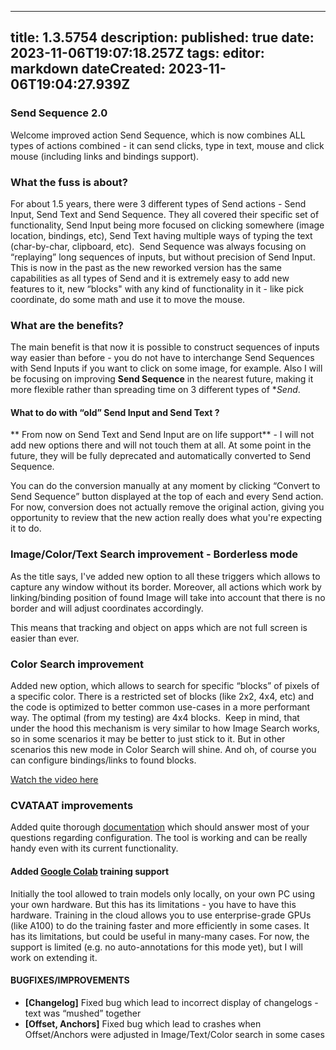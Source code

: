 
---
title: 1.3.5754
description: 
published: true
date: 2023-11-06T19:07:18.257Z
tags: 
editor: markdown
dateCreated: 2023-11-06T19:04:27.939Z
---		
		
### Send Sequence 2.0
Welcome improved action Send Sequence, which is now combines ALL types of actions combined - it can send clicks, type in text, mouse and click mouse (including links and bindings support).

### What the fuss is about?
For about 1.5 years, there were 3 different types of Send actions - Send Input, Send Text and Send Sequence. They all covered their specific set of functionality, Send Input being more focused on clicking somewhere (image location, bindings, etc), Send Text having multiple ways of typing the text (char-by-char, clipboard, etc).  Send Sequence was always focusing on “replaying” long sequences of inputs, but without precision of Send Input. This is now in the past as the new reworked version has the same capabilities as all types of Send and it is extremely easy to add new features to it, new “blocks" with any kind of functionality in it - like pick coordinate, do some math and use it to move the mouse.

### What are the benefits?
The main benefit is that now it is possible to construct sequences of inputs way easier than before - you do not have to interchange Send Sequences with Send Inputs if you want to click on some image, for example. Also I will be focusing on improving **Send Sequence** in the nearest future, making it more flexible rather than spreading time on 3 different types of **Send*. 

#### What to do with “old” Send Input and Send Text ?
** From now on Send Text and Send Input are on life support** - I will not add new options there and will not touch them at all. At some point in the future, they will be fully deprecated and automatically converted to Send Sequence. 

You can do the conversion manually at any moment by clicking “Convert to Send Sequence” button displayed at the top of each and every Send action. For now, conversion does not actually remove the original action, giving you opportunity to review that the new action really does what you're expecting it to do.

### Image/Color/Text Search improvement - Borderless mode
As the title says, I've added new option to all these triggers which allows to capture any window without its border. Moreover, all actions which work by linking/binding position of found Image will take into account that there is no border and will adjust coordinates accordingly. 

This means that tracking and object on apps which are not full screen is easier than ever.

### Color Search improvement
Added new option, which allows to search for specific “blocks” of pixels of a specific color. There is a restricted set of blocks (like 2x2, 4x4, etc) and the code is optimized to better common use-cases in a more performant way. The optimal (from my testing) are 4x4 blocks. 
Keep in mind, that under the hood this mechanism is very similar to how Image Search works, so in some scenarios it may be better to just stick to it. But in other scenarios this new mode in Color Search will shine. And oh, of course you can configure bindings/links to found blocks.

[Watch the video here](https://www.youtube.com/watch?v=IawwRfoipm8)

### CVATAAT improvements
Added quite thorough [documentation](https://wiki.eyeauras.net/en/CVATAAT/getting-started) which should answer most of your questions regarding configuration. The tool is working and can be really handy even with its current functionality. 

#### Added [Google Colab](https://colab.research.google.com/) training support
Initially the tool allowed to train models only locally, on your own PC using your own hardware. But this has its limitations - you have to have this hardware. Training in the cloud allows you to use enterprise-grade GPUs (like A100) to do the training faster and more efficiently in some cases. It has its limitations, but could be useful in many-many cases. For now, the support is limited (e.g. no auto-annotations for this mode yet), but I will work on extending it.

#### **BUGFIXES/IMPROVEMENTS**
- **[Changelog]** Fixed bug which lead to incorrect display of changelogs - text was “mushed” together
- **[Offset, Anchors]** Fixed bug which lead to crashes when Offset/Anchors were adjusted in Image/Text/Color search in some cases